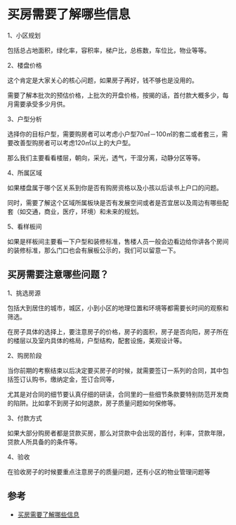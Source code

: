 # 买房需要了解哪些信息

1、小区规划

包括总占地面积，绿化率，容积率，梯户比，总栋数，车位比，物业等等。

2、楼盘价格

这个肯定是大家关心的核心问题，如果房子再好，钱不够也是没用的。

需要了解本批次的预估价格，上批次的开盘价格，按揭的话，首付款大概多少，每月需要承受多少月供。

3、户型分析

选择你的目标户型，需要购房者可以考虑小户型70㎡－100㎡的套二或者套三，需要改善型购房者可以考虑120㎡以上的大户型。

那么我们主要看看楼层，朝向，采光，透气，干湿分离，动静分区等等。

4、所属区域

如果楼盘属于哪个区关系到你是否有购房资格以及小孩以后读书上户口的问题。

同时，需要了解这个区域所属板块是否有发展空间或者是否宜居以及周边有哪些配套（如交通，商业，医疗，环境）和未来的规划。

5、看样板间

如果是样板间主要看一下户型和装修标准，售楼人员一般会边看边给你讲各个房间的装修标准，那么门口也会有展板公示的，我们可以留意一下。



## 买房需要注意哪些问题？

1、挑选房源

包括大到居住的城市，城区，小到小区的地理位置和环境等都需要长时间的观察和筛选。

在房子具体的选择上，要注意房子的价格，房子的面积，房子是否向阳，房子所在的楼层以及室内具体的格局，户型结构，配套设施，美观设计等。

2、购房阶段

当你前期的考察结束以后决定要买房子的时候，就需要签订一系列的合同，其中包括签订认购书，缴纳定金，签订合同等，

尤其是对合同的细节要认真仔细的研读，合同里的一些细节条款要特别防范开发商的陷阱。比如拿不到房子如何退款，房子质量问题如何保修等。

3、付款方式

如果大部分购房者都是贷款买房，那么对贷款中会出现的首付，利率，贷款年限，贷款人所具备的的条件等。

4、验收

在验收房子的时候要重点注意房子的质量问题，还有小区的物业管理问题等

## 参考
- [买房需要了解哪些信息](http://zhishi.fang.com/xf/qg_466771.html)
